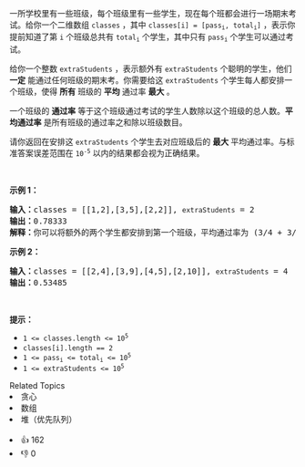 <p>一所学校里有一些班级，每个班级里有一些学生，现在每个班都会进行一场期末考试。给你一个二维数组 <code>classes</code>&nbsp;，其中&nbsp;<code>classes[i] = [pass<sub>i</sub>, total<sub>i</sub>]</code>&nbsp;，表示你提前知道了第&nbsp;<code>i</code>&nbsp;个班级总共有&nbsp;<code>total<sub>i</sub></code>&nbsp;个学生，其中只有&nbsp;<code>pass<sub>i</sub></code>&nbsp;个学生可以通过考试。</p>

<p>给你一个整数&nbsp;<code>extraStudents</code>&nbsp;，表示额外有&nbsp;<code>extraStudents</code>&nbsp;个聪明的学生，他们 <strong>一定</strong>&nbsp;能通过任何班级的期末考。你需要给这&nbsp;<code>extraStudents</code>&nbsp;个学生每人都安排一个班级，使得 <strong>所有</strong>&nbsp;班级的 <strong>平均</strong>&nbsp;通过率 <strong>最大</strong>&nbsp;。</p>

<p>一个班级的&nbsp;<strong>通过率</strong>&nbsp;等于这个班级通过考试的学生人数除以这个班级的总人数。<strong>平均通过率</strong>&nbsp;是所有班级的通过率之和除以班级数目。</p>

<p>请你返回在安排这 <code><span style="">extraStudents</span></code> 个学生去对应班级后的 <strong>最大</strong>&nbsp;平均通过率。与标准答案误差范围在&nbsp;<code>10<sup>-5</sup></code>&nbsp;以内的结果都会视为正确结果。</p>

<p>&nbsp;</p>

<p><strong>示例 1：</strong></p>

<pre>
<b>输入：</b>classes = [[1,2],[3,5],[2,2]], <span><code>extraStudents</code></span> = 2
<b>输出：</b>0.78333
<b>解释：</b>你可以将额外的两个学生都安排到第一个班级，平均通过率为 (3/4 + 3/5 + 2/2) / 3 = 0.78333 。
</pre>

<p><strong>示例 2：</strong></p>

<pre>
<b>输入：</b>classes = [[2,4],[3,9],[4,5],[2,10]], <span><code>extraStudents</code></span> = 4
<strong>输出：</strong>0.53485
</pre>

<p>&nbsp;</p>

<p><strong>提示：</strong></p>

<ul> 
 <li><code>1 &lt;= classes.length &lt;= 10<sup>5</sup></code></li> 
 <li><code>classes[i].length == 2</code></li> 
 <li><code>1 &lt;= pass<sub>i</sub> &lt;= total<sub>i</sub> &lt;= 10<sup>5</sup></code></li> 
 <li><code>1 &lt;= extraStudents &lt;= 10<sup>5</sup></code></li> 
</ul>

<div><div>Related Topics</div><div><li>贪心</li><li>数组</li><li>堆（优先队列）</li></div></div><br><div><li>👍 162</li><li>👎 0</li></div>